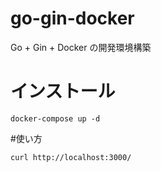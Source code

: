 # go-gin-docker
Go + Gin + Docker の開発環境構築

# インストール
```
docker-compose up -d
```

#使い方
```
curl http://localhost:3000/
```
